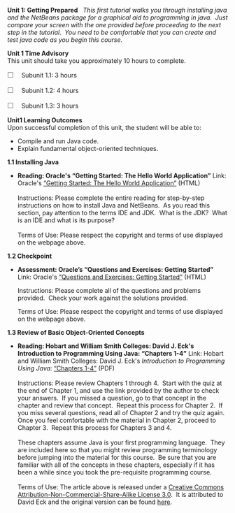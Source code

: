 **Unit 1: Getting Prepared** <span id="1"></span> 
*This first tutorial walks you through installing java and the NetBeans
package for a graphical aid to programming in java.  Just compare your
screen with the one provided before proceeding to the next step in the
tutorial.  You need to be comfortable that you can create and test java
code as you begin this course.*

**Unit 1 Time Advisory**  
This unit should take you approximately 10 hours to complete.  
  
 <span
style="color: rgb(85, 85, 85); font-family: 'Myriad Pro', 'Gill Sans', 'Gill Sans MT', Calibri, sans-serif; font-size: 16px; line-height: 21px; text-align: left; -webkit-text-size-adjust: none; ">☐
   </span>Subunit 1.1: 3 hours  
  
 <span
style="color: rgb(85, 85, 85); font-family: 'Myriad Pro', 'Gill Sans', 'Gill Sans MT', Calibri, sans-serif; font-size: 16px; line-height: 21px; text-align: left; -webkit-text-size-adjust: none; ">☐
   </span>Subunit 1.2: 4 hours  
  
 <span
style="color: rgb(85, 85, 85); font-family: 'Myriad Pro', 'Gill Sans', 'Gill Sans MT', Calibri, sans-serif; font-size: 16px; line-height: 21px; text-align: left; -webkit-text-size-adjust: none; ">☐
   </span>Subunit 1.3: 3 hours

**Unit1 Learning Outcomes**  
Upon successful completion of this unit, the student will be able to:  
-   Compile and run Java code.
-   Explain fundamental object-oriented techniques.

**1.1 Installing Java** <span id="1.1"></span> 
-   **Reading: Oracle's “Getting Started: The Hello World Application”**
    Link: Oracle's [“Getting Started: The Hello World
    Application”](http://docs.oracle.com/javase/tutorial/getStarted/cupojava/netbeans.html)
    (HTML)  
        
     Instructions: Please complete the entire reading for step-by-step
    instructions on how to install Java and NetBeans.  As you read this
    section, pay attention to the terms IDE and JDK.  What is the JDK? 
    What is an IDE and what is its purpose?  
        
     Terms of Use: Please respect the copyright and terms of use
    displayed on the webpage above.

**1.2 Checkpoint** <span id="1.2"></span> 
-   **Assessment: Oracle’s “Questions and Exercises: Getting Started”**
    Link: Oracle's [“Questions and Exercises: Getting
    Started”](http://docs.oracle.com/javase/tutorial/getStarted/QandE/questions.html)
    (HTML)  
      
     Instructions: Please complete all of the questions and problems
    provided.  Check your work against the solutions provided.  
      
     Terms of Use: Please respect the copyright and terms of use
    displayed on the webpage above.

**1.3 Review of Basic Object-Oriented Concepts** <span id="1.3"></span> 
-   **Reading: Hobart and William Smith Colleges: David J. Eck's
    Introduction to Programming Using Java: “Chapters 1-4”**
    Link: Hobart and William Smith Colleges: David J.
    Eck's *Introduction to Programming Using Java*: [“Chapters
    1-4”](https://resources.saylor.org/archived/wp-content/uploads/2012/01/CS407-TEXTBOOK.pdf)
    (PDF)  
        
     Instructions: Please review Chapters 1 through 4.  Start with the
    quiz at the end of Chapter 1, and use the link provided by the
    author to check your answers.  If you missed a question, go to that
    concept in the chapter and review that concept.  Repeat this process
    for Chapter 2.  If you miss several questions, read all of Chapter 2
    and try the quiz again.  Once you feel comfortable with the material
    in Chapter 2, proceed to Chapter 3.  Repeat this process for
    Chapters 3 and 4.     
        
     These chapters assume Java is your first programming language. 
    They are included here so that you might review programming
    terminology before jumping into the material for this course.  Be
    sure that you are familiar with all of the concepts in these
    chapters, especially if it has been a while since you took the
    pre-requisite programming course.   
        
     Terms of Use: The article above is released under a [Creative
    Commons Attribution-Non-Commercial-Share-Alike License
    3.0](http://creativecommons.org/licenses/by-nc-sa/3.0/).  It is
    attributed to David Eck and the original version can be found
    [here](http://math.hws.edu/javanotes/).


